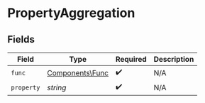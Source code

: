 # PropertyAggregation


## Fields

| Field                                              | Type                                               | Required                                           | Description                                        |
| -------------------------------------------------- | -------------------------------------------------- | -------------------------------------------------- | -------------------------------------------------- |
| `func`                                             | [Components\Func](../../Models/Components/Func.md) | :heavy_check_mark:                                 | N/A                                                |
| `property`                                         | *string*                                           | :heavy_check_mark:                                 | N/A                                                |